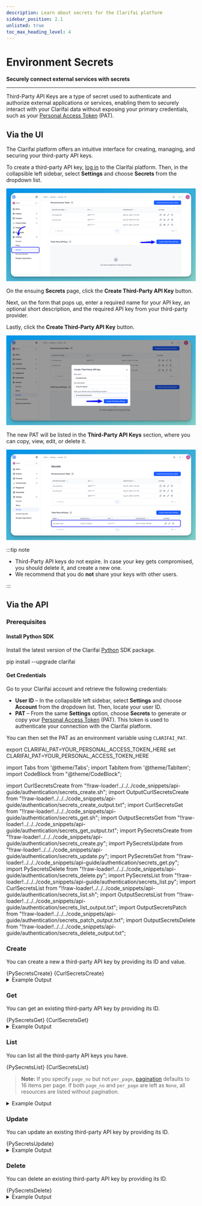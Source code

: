 ```yaml
---
description: Learn about secrets for the Clarifai platform
sidebar_position: 2.1
unlisted: true
toc_max_heading_level: 4
---
```


# Environment Secrets

**Securely connect external services with secrets**
<hr />

Third-Party API Keys are a type of secret used to authenticate and authorize external applications or services, enabling them to securely interact with your Clarifai data without exposing your primary credentials, such as your [Personal Access Token](pat.md ) (PAT).

## Via the UI

The Clarifai platform offers an intuitive interface for creating, managing, and securing your third-party API keys.

To create a third-party API key, [log in](https://clarifai.com/login) to the Clarifai platform. Then, in the collapsible left sidebar, select **Settings** and choose **Secrets** from the dropdown list.

![](/img/others/third_party_key_1.png)

On the ensuing **Secrets** page, click the **Create Third-Party API Key** button.  

Next, on the form that pops up, enter a required name for your API key, an optional short description, and the required API key from your third-party provider. 

Lastly, click the **Create Third-Party API Key** button.

![](/img/others/third_party_key_2.png)

The new PAT will be listed in the **Third-Party API Keys** section, where you can copy, view, edit, or delete it.

![listed pat](/img/others/third_party_key_3.png)

:::tip note

- Third-Party API keys do not expire. In case your key gets compromised, you should delete it, and create a new one.
- We recommend that you do **not** share your keys with other users.

:::

## Via the API

### Prerequisites

#### Install Python SDK

Install the latest version of the Clarifai [Python](https://github.com/Clarifai/clarifai-python/) SDK package. 

<Tabs groupId="code">
<TabItem value="bash" label="Bash">
    <CodeBlock className="language-bash"> pip install --upgrade clarifai </CodeBlock>
</TabItem>
</Tabs>

#### Get Credentials

Go to your Clarifai account and retrieve the following credentials:

- **User ID** – In the collapsible left sidebar, select **Settings** and choose **Account** from the dropdown list. Then, locate your user ID. 
- **PAT** – From the same **Settings** option, choose **Secrets** to generate or copy your [Personal Access Token](pat.md) (PAT). This token is used to authenticate your connection with the Clarifai platform.

You can then set the PAT as an environment variable using `CLARIFAI_PAT`. 

<Tabs groupId="code">
<TabItem value="bash" label="Unix-Like Systems">
    <CodeBlock className="language-bash"> export CLARIFAI_PAT=YOUR_PERSONAL_ACCESS_TOKEN_HERE </CodeBlock>
</TabItem>
<TabItem value="bash2" label="Windows">
    <CodeBlock className="language-bash"> set CLARIFAI_PAT=YOUR_PERSONAL_ACCESS_TOKEN_HERE </CodeBlock>
</TabItem>
</Tabs>


import Tabs from '@theme/Tabs';
import TabItem from '@theme/TabItem';
import CodeBlock from "@theme/CodeBlock";

import CurlSecretsCreate from "!!raw-loader!../../../code_snippets/api-guide/authentication/secrets_create.sh";
import OutputCurlSecretsCreate from "!!raw-loader!../../../code_snippets/api-guide/authentication/secrets_create_output.txt";
import CurlSecretsGet from "!!raw-loader!../../../code_snippets/api-guide/authentication/secrets_get.sh";
import OutputSecretsGet from "!!raw-loader!../../../code_snippets/api-guide/authentication/secrets_get_output.txt";
import PySecretsCreate from "!!raw-loader!../../../code_snippets/api-guide/authentication/secrets_create.py";
import PySecretsUpdate from "!!raw-loader!../../../code_snippets/api-guide/authentication/secrets_update.py";
import PySecretsGet from "!!raw-loader!../../../code_snippets/api-guide/authentication/secrets_get.py";
import PySecretsDelete from "!!raw-loader!../../../code_snippets/api-guide/authentication/secrets_delete.py";
import PySecretsList from "!!raw-loader!../../../code_snippets/api-guide/authentication/secrets_list.py";
import CurlSecretsList from "!!raw-loader!../../../code_snippets/api-guide/authentication/secrets_list.sh";
import OutputSecretsList from "!!raw-loader!../../../code_snippets/api-guide/authentication/secrets_list_output.txt";
import OutputSecretsPatch from "!!raw-loader!../../../code_snippets/api-guide/authentication/secrets_patch_output.txt";
import OutputSecretsDelete from "!!raw-loader!../../../code_snippets/api-guide/authentication/secrets_delete_output.txt";

### Create 

You can create a new a third-party API key by providing its ID and value. 

<Tabs groupId="code">
<TabItem value="python" label="Python SDK">
    <CodeBlock className="language-python">{PySecretsCreate}</CodeBlock>
</TabItem>
<TabItem value="curl" label="cURL">
 <CodeBlock className="language-bash">{CurlSecretsCreate}</CodeBlock>
</TabItem>

</Tabs>

<details>
  <summary>Example Output</summary>
    <CodeBlock className="language-text">{OutputCurlSecretsCreate}</CodeBlock>
</details>

### Get

You can get an existing third-party API key by providing its ID. 

<Tabs groupId="code">
<TabItem value="python" label="Python SDK">
    <CodeBlock className="language-python">{PySecretsGet}</CodeBlock>
</TabItem>
<TabItem value="curl" label="cURL">
 <CodeBlock className="language-bash">{CurlSecretsGet}</CodeBlock>
</TabItem>

</Tabs>

<details>
  <summary>Example Output</summary>
    <CodeBlock className="language-text">{OutputSecretsGet}</CodeBlock>
</details>

### List

You can list all the third-party API keys you have.  

<Tabs groupId="code">
<TabItem value="python" label="Python SDK">
    <CodeBlock className="language-python">{PySecretsList}</CodeBlock>
</TabItem>
<TabItem value="curl" label="cURL">
 <CodeBlock className="language-bash">{CurlSecretsList}</CodeBlock>
</TabItem>

</Tabs>

> **Note:** If you specify `page_no` but not `per_page`, [pagination](https://docs.clarifai.com/resources/api-overview/pagination/) defaults to 16 items per page. If both `page_no` and `per_page` are left as `None`, all resources are listed without pagination.

<details>
  <summary>Example Output</summary>
    <CodeBlock className="language-text">{OutputSecretsList}</CodeBlock>
</details>


### Update

You can update an existing third-party API key by providing its ID. 

<Tabs groupId="code">
<TabItem value="python" label="Python SDK">
    <CodeBlock className="language-python">{PySecretsUpdate}</CodeBlock>
</TabItem>


</Tabs>

<details>
  <summary>Example Output</summary>
    <CodeBlock className="language-text">{OutputSecretsPatch}</CodeBlock>
</details>

### Delete 

You can delete an existing third-party API key by providing its ID. 

<Tabs groupId="code">
<TabItem value="python" label="Python SDK">
    <CodeBlock className="language-python">{PySecretsDelete}</CodeBlock>
</TabItem>


</Tabs>

<details>
  <summary>Example Output</summary>
    <CodeBlock className="language-text">{OutputSecretsDelete}</CodeBlock>
</details>